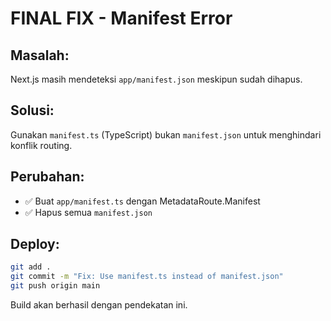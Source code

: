# FINAL FIX - Manifest Error

## Masalah:
Next.js masih mendeteksi `app/manifest.json` meskipun sudah dihapus.

## Solusi:
Gunakan `manifest.ts` (TypeScript) bukan `manifest.json` untuk menghindari konflik routing.

## Perubahan:
- ✅ Buat `app/manifest.ts` dengan MetadataRoute.Manifest
- ✅ Hapus semua `manifest.json` 

## Deploy:
```bash
git add .
git commit -m "Fix: Use manifest.ts instead of manifest.json"
git push origin main
```

Build akan berhasil dengan pendekatan ini.